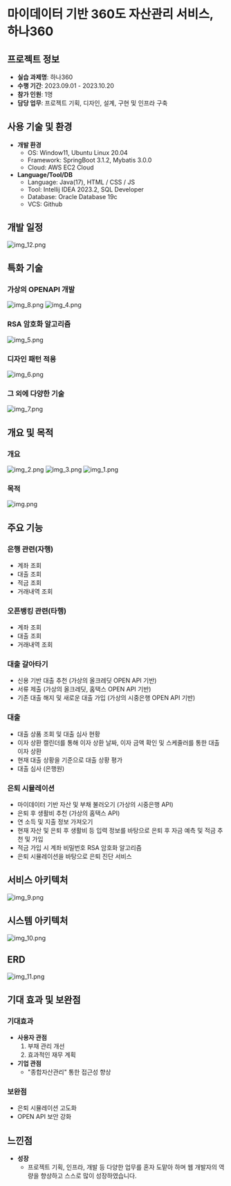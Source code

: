 # 마이데이터 기반 360도 자산관리 서비스, 하나360

## 프로젝트 정보
- **실습 과제명**: 하나360
- **수행 기간**: 2023.09.01 - 2023.10.20
- **참가 인원**: 1명
- **담당 업무**: 프로젝트 기획, 디자인, 설계, 구현 및 인프라 구축

## 사용 기술 및 환경
- **개발 환경**
    - OS: Window11, Ubuntu Linux 20.04
    - Framework: SpringBoot 3.1.2, Mybatis 3.0.0
    - Cloud: AWS EC2 Cloud
- **Language/Tool/DB**
    - Language: Java(17), HTML / CSS / JS
    - Tool: Intellij IDEA 2023.2, SQL Developer
    - Database: Oracle Database 19c
    - VCS: Github
## 개발 일정
![img_12.png](img_12.png)
## 특화 기술
### 가상의 OPENAPI 개발
![img_8.png](img_8.png)
![img_4.png](img_4.png)
### RSA 암호화 알고리즘
![img_5.png](img_5.png)
### 디자인 패턴 적용
![img_6.png](img_6.png)
### 그 외에 다양한 기술
![img_7.png](img_7.png)
## 개요 및 목적
### 개요
![img_2.png](img_2.png)
![img_3.png](img_3.png)
![img_1.png](img_1.png)
### 목적
![img.png](img.png)
## 주요 기능

### 은행 관련(자행)
- 계좌 조회
- 대출 조회
- 적금 조회
- 거래내역 조회

### 오픈뱅킹 관련(타행)
- 계좌 조회
- 대출 조회
- 거래내역 조회

### 대출 갈아타기
- 신용 기반 대출 추천 (가상의 올크레딧 OPEN API 기반)
- 서류 제출 (가상의 올크레딧, 홈택스 OPEN API 기반)
- 기존 대출 해지 및 새로운 대출 가입 (가상의 시중은행 OPEN API 기반)

### 대출
- 대출 상품 조회 및 대출 심사 현황
- 이자 상환 캘린더를 통해 이자 상환 날짜, 이자 금액 확인 및 스케줄러를 통한 대출 이자 상환
- 현재 대출 상황을 기준으로 대출 상황 평가
- 대출 심사 (은행원)

### 은퇴 시뮬레이션
- 마이데이터 기반 자산 및 부채 불러오기 (가상의 시중은행 API)
- 은퇴 후 생활비 추천 (가상의 홈택스 API)
- 연 소득 및 지출 정보 가져오기
- 현재 자산 및 은퇴 후 생활비 등 입력 정보를 바탕으로 은퇴 후 자금 예측 및 적금 추천 및 가입
- 적금 가입 시 계좌 비밀번호 RSA 암호화 알고리즘
- 은퇴 시뮬레이션을 바탕으로 은퇴 진단 서비스

## 서비스 아키텍처
![img_9.png](img_9.png)

## 시스템 아키텍처
![img_10.png](img_10.png)

## ERD
![img_11.png](img_11.png)
## 기대 효과 및 보완점
### 기대효과
- **사용자 관점**
    1. 부채 관리 개선
    2. 효과적인 재무 계획
- **기업 관점**
    - "종합자산관리" 통한 접근성 향상

### 보완점
- 은퇴 시뮬레이션 고도화
- OPEN API 보안 강화

## 느낀점
- **성장**
    - 프로젝트 기획, 인프라, 개발 등 다양한 업무를 혼자 도맡아 하며 웹 개발자의 역량을 향상하고 스스로 많이 성장하였습니다.


